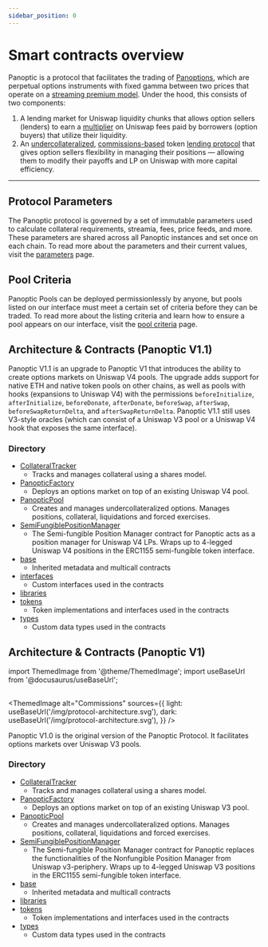 ```yaml
---
sidebar_position: 0
---
```


# Smart contracts overview
Panoptic is a protocol that facilitates the trading of [Panoptions](/docs/terms/panoption), which are perpetual options instruments with fixed gamma between two prices that operate on a [streaming premium model](/docs/product/streamia). Under the hood, this consists of two components:
1. A lending market for Uniswap liquidity chunks that allows option sellers (lenders) to earn a [multiplier](/docs/product/spread) on Uniswap fees paid by borrowers (option buyers) that utilize their liquidity.
2. An [undercollateralized](/docs/product/leverage), [commissions-based](/docs/panoptic-protocol/commission) token [lending protocol](/blog/bringing-passive-liquidity-to-uniswap) that gives option sellers flexibility in managing their positions — allowing them to modify their payoffs and LP on Uniswap with more capital efficiency.

---
## Protocol Parameters
The Panoptic protocol is governed by a set of immutable parameters used to calculate collateral requirements, streamia, fees, price feeds, and more. These parameters are shared across all Panoptic instances and set once on each chain. To read more about the parameters and their current values, visit the [parameters](/docs/developers/parameters) page.

## Pool Criteria
Panoptic Pools can be deployed permissionlessly by anyone, but pools listed on our interface must meet a certain set of criteria before they can be traded. To read more about the listing criteria and learn how to ensure a pool appears on our interface, visit the [pool criteria](/docs/developers/pool-criteria) page.

## Architecture & Contracts (Panoptic V1.1)
Panoptic V1.1 is an upgrade to Panoptic V1 that introduces the ability to create options markets on Uniswap V4 pools. The upgrade adds support for native ETH and native token pools on other chains, as well as pools with hooks (expansions to Uniswap V4) with the permissions `beforeInitialize`, `afterInitialize`, `beforeDonate`, `afterDonate`, `beforeSwap`, `afterSwap`, `beforeSwapReturnDelta`, and `afterSwapReturnDelta`. Panoptic V1.1 still uses V3-style oracles (which can consist of a Uniswap V3 pool or a Uniswap V4 hook that exposes the same interface).
  
### Directory
- [CollateralTracker](/docs/developers/V1.1/contract.CollateralTracker)
  - Tracks and manages collateral using a shares model.
- [PanopticFactory](/docs/developers/V1.1/contract.PanopticFactory)
  - Deploys an options market on top of an existing Uniswap V4 pool. 
- [PanopticPool](/docs/developers/V1.1/contract.PanopticPool)
  - Creates and manages undercollateralized options. Manages positions, collateral, liquidations and forced exercises.
- [SemiFungiblePositionManager](/docs/developers/V1.1/contract.SemiFungiblePositionManager)
  - The Semi-fungible Position Manager contract for Panoptic acts as a position manager for Uniswap V4 LPs. Wraps up to 4-legged Uniswap V4 positions in the ERC1155 semi-fungible token interface.
- [base](/docs/developers/V1.1/base/abstract.Multicall)
  - Inherited metadata and multicall contracts
- [interfaces](/docs/developers/V1.1/interfaces/interface.IV3CompatibleOracle)
  - Custom interfaces used in the contracts
- [libraries](/docs/developers/V1.1/libraries/library.Constants)
- [tokens](/docs/developers/V1.1/tokens/interfaces/interface.IERC20Partial)
  - Token implementations and interfaces used in the contracts
- [types](/docs/developers/V1.1/types/library.LeftRightLibrary)
  - Custom data types used in the contracts

## Architecture & Contracts (Panoptic V1)

import ThemedImage from '@theme/ThemedImage';
import useBaseUrl from '@docusaurus/useBaseUrl';

##
<ThemedImage
  alt="Commissions"
  sources={{
    light: useBaseUrl('/img/protocol-architecture.svg'),
    dark: useBaseUrl('/img/protocol-architecture.svg'),
  }}
/>

Panoptic V1.0 is the original version of the Panoptic Protocol. It facilitates options markets over Uniswap V3 pools.

### Directory
- [CollateralTracker](/docs/developers/V1.0/contract.CollateralTracker)
  - Tracks and manages collateral using a shares model.
- [PanopticFactory](/docs/developers/V1.0/contract.PanopticFactory)
  - Deploys an options market on top of an existing Uniswap V3 pool. 
- [PanopticPool](/docs/developers/V1.0/contract.PanopticPool)
  - Creates and manages undercollateralized options. Manages positions, collateral, liquidations and forced exercises.
- [SemiFungiblePositionManager](/docs/developers/V1.0/contract.SemiFungiblePositionManager)
  - The Semi-fungible Position Manager contract for Panoptic replaces the functionalities of the Nonfungible Position Manager from Uniswap v3-periphery. Wraps up to 4-legged Uniswap V3 positions in the ERC1155 semi-fungible token interface.
- [base](/docs/developers/V1.0/base/abstract.Multicall)
  - Inherited metadata and multicall contracts
- [libraries](/docs/developers/V1.0/libraries/library.CallbackLib)
- [tokens](/docs/developers/V1.0/tokens/interfaces/interface.IERC20Partial)
  - Token implementations and interfaces used in the contracts
- [types](/docs/developers/V1.0/types/library.LeftRightLibrary)
  - Custom data types used in the contracts
